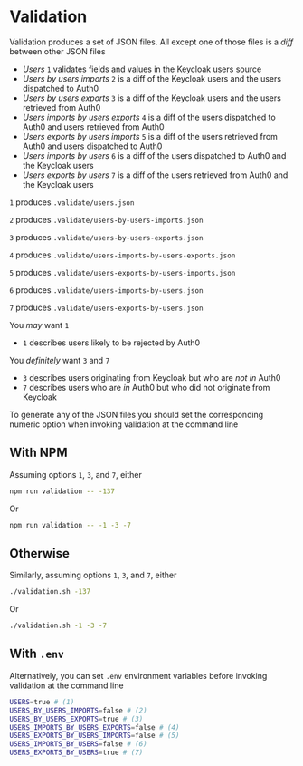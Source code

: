 
# Validation

Validation produces a set of JSON files. All except one of those files is a _diff_ between other JSON files

- _Users_ `1` validates fields and values in the Keycloak users source
- _Users by users imports_ `2` is a diff of the Keycloak users and the users dispatched to Auth0
- _Users by users exports_ `3` is a diff of the Keycloak users and the users retrieved from Auth0
- _Users imports by users exports_ `4` is a diff of the users dispatched to Auth0 and users retrieved from Auth0
- _Users exports by users imports_ `5` is a diff of the users retrieved from Auth0 and users dispatched to Auth0
- _Users imports by users_ `6` is a diff of the users dispatched to Auth0 and the Keycloak users
- _Users exports by users_ `7` is a diff of the users retrieved from Auth0 and the Keycloak users

`1` produces `.validate/users.json`

`2` produces `.validate/users-by-users-imports.json`

`3` produces `.validate/users-by-users-exports.json`

`4` produces `.validate/users-imports-by-users-exports.json`

`5` produces `.validate/users-exports-by-users-imports.json`

`6` produces `.validate/users-imports-by-users.json`

`7` produces `.validate/users-exports-by-users.json`

You _may_ want `1`

- `1` describes users likely to be rejected by Auth0

You _definitely_ want `3` and `7`

- `3` describes users originating from Keycloak but who are _not in_ Auth0
- `7` describes users who are _in_ Auth0 but who did not originate from Keycloak

To generate any of the JSON files you should set the corresponding numeric option when invoking validation at the command line

## With NPM

Assuming options `1`, `3`, and `7`, either

```bash
npm run validation -- -137
```

Or

```bash
npm run validation -- -1 -3 -7
```

## Otherwise

Similarly, assuming options `1`, `3`, and `7`, either

```bash
./validation.sh -137
```

Or

```bash
./validation.sh -1 -3 -7
```

## With `.env`

Alternatively, you can set `.env` environment variables before invoking validation at the command line

```bash
USERS=true # (1)
USERS_BY_USERS_IMPORTS=false # (2)
USERS_BY_USERS_EXPORTS=true # (3)
USERS_IMPORTS_BY_USERS_EXPORTS=false # (4)
USERS_EXPORTS_BY_USERS_IMPORTS=false # (5)
USERS_IMPORTS_BY_USERS=false # (6)
USERS_EXPORTS_BY_USERS=true # (7)
```
